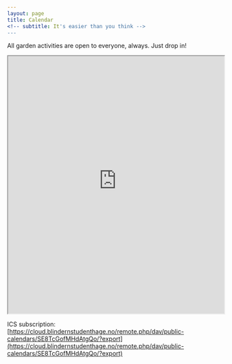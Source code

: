 ```yaml
---
layout: page
title: Calendar
<!-- subtitle: It's easier than you think -->
---
```


All garden activities are open to everyone, always. Just drop in!

<iframe width="100%" height="600" src="https://cloud.blindernstudenthage.no/apps/calendar/embed/SE8TcGofMHdAtgQo/listMonth/now">Loading calendar...</iframe>

ICS subscription: [https://cloud.blindernstudenthage.no/remote.php/dav/public-calendars/SE8TcGofMHdAtgQo/?export](https://cloud.blindernstudenthage.no/remote.php/dav/public-calendars/SE8TcGofMHdAtgQo/?export)
